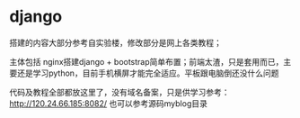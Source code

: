 # django

 搭建的内容大部分参考自实验楼，修改部分是网上各类教程；
 
 主体包括 nginx搭建django + bootstrap简单布置；前端太渣，只是套用而已，主要还是学习python，目前手机横屏才能完全适应。平板跟电脑倒还没什么问题

代码及教程全部都放这里了，没有域名备案，只是供学习参考： http://120.24.66.185:8082/
也可以参考源码myblog目录

